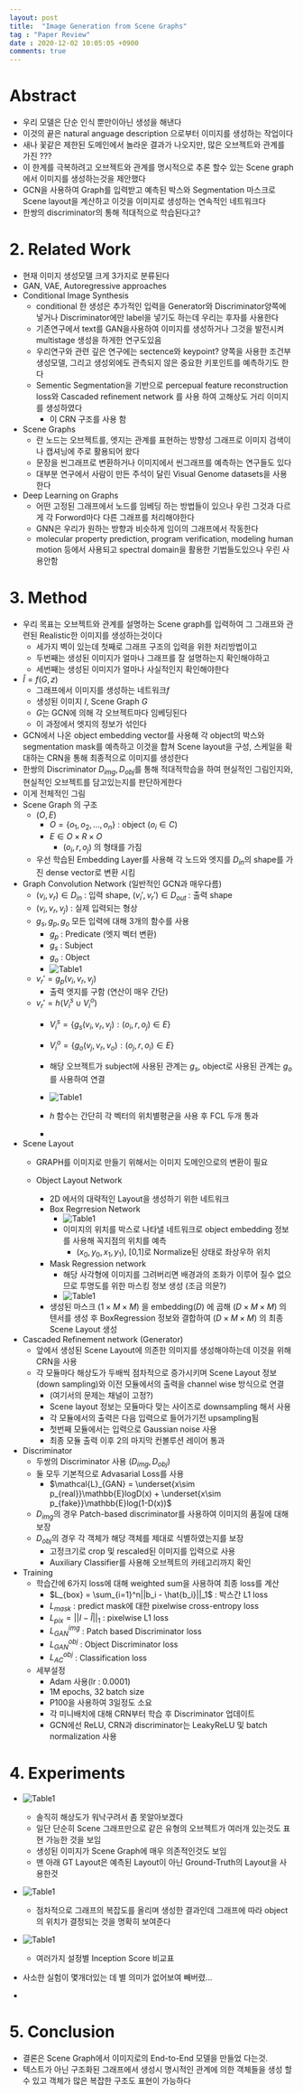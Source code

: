 ```yaml
---
layout: post
title:  "Image Generation from Scene Graphs"
tag : "Paper Review"
date : 2020-12-02 10:05:05 +0900
comments: true
---
```




# Abstract
- 우리 모델은 단순 인식 뿐만이아닌 생성을 해낸다
- 이것의 끝은 natural anguage description 으로부터 이미지를 생성하는 작업이다
- 새나 꽃같은 제한된 도메인에서 놀라운 결과가 나오지만, 많은 오브젝트와 관계를 가진 ???
- 이 한계를 극복하려고 오브젝트와 관계를 명시적으로 추론 할수 있는 Scene graph에서 이미지를 생성하는것을 제안했다
- GCN을 사용하여 Graph를 입력받고 예측된 박스와 Segmentation 마스크로 Scene layout을 계산하고 이것을 이미지로 생성하는 연속적인 네트워크다
- 한쌍의 discriminator의 통해 적대적으로 학습된다고?




# 2. Related Work
- 현재 이미지 생성모델 크게 3가지로 분류된다
- GAN, VAE, Autoregressive approaches
- Conditional Image Synthesis
  - conditional 한 생성은 추가적인 입력을 Generator와 Discriminator양쪽에 넣거나 Discriminator에만 label을 넣기도 하는데 우리는 후자를 사용한다
  - 기존연구에서 text를 GAN을사용하여 이미지를 생성하거나 그것을 발전시켜 multistage 생성을 하게한 연구도있음
  - 우리연구와 관련 깊은 연구에는 sectence와 keypoint? 양쪽을 사용한 조건부 생성모델, 그리고 생성외에도 관측되지 않은 중요한 키포인트를 예측하기도 한다
  - Sementic Segmentation을 기반으로 percepual feature reconstruction loss와 Cascaded refinement network 를 사용 하여 고해상도 거리 이미지를 생성하였다
    - 이 CRN 구조를 사용 함
- Scene Graphs
  - 란 노드는 오브젝트를, 엣지는 관계를 표현하는 방향성 그래프로 이미지 검색이나 캡셔닝에 주로 활용되어 왔다
  - 문장을 씬그래프로 변환하거나 이미지에서 씬그래프를 예측하는 연구들도 있다
  - 대부분 연구에서 사람이 만든 주석이 달린 Visual Genome datasets을 사용한다
- Deep Learning on Graphs
  - 어떤 고정된 그래프에서 노드를 임베딩 하는 방법들이 있으나 우린 그것과 다르게 각 Forword마다 다른 그래프를 처리해야한다
  - GNN은 우리가 원하는 방향과 비슷하게 임이의 그래프에서 작동한다
  - molecular property prediction, program verification, modeling human motion 등에서 사용되고 spectral domain을 활용한 기법들도있으나 우린 사용안함

# 3. Method
- 우리 목표는 오브젝트와 관계를 설명하는 Scene graph를 입력하여 그 그래프와 관련된 Realistic한 이미지를 생성하는것이다
  - 세가지 벽이 있는데 첫째로 그래프 구조의 입력을 위한 처리방법이고
  - 두번째는 생성된 이미지가 얼마나 그래프를 잘 설명하는지 확인해야하고
  - 세번째는 생성된 이미지가 얼마나 사실적인지 확인해야한다
- $\hat{I} = f(G,z)$
  - 그래프에서 이미지를 생성하는 네트워크$f$
  - 생성된 이미지 $I$, Scene Graph $G$
  - $G$는 GCN에 의해 각 오브젝트마다 임베딩된다
  - 이 과정에서 엣지의 정보가 섞인다
- GCN에서 나온 object embedding vector를 사용해 각 object의 박스와 segmentation mask를 예측하고 이것을 합쳐 Scene layout을 구성, 스케일을 확대하는 CRN을 통해 최종적으로 이미지를 생성한다
- 한쌍의 Discriminator $D_{img}, D_{obj}$를 통해 적대적학습을 하여 현실적인 그림인지와, 현실적인 오브젝트를 담고있는지를 판단하게한다
- 이게 전체적인 그림
- Scene Graph 의 구조
  - $(O,E)$
    - $O = \{o_1, o_2,...,o_n\}$ : object ($o_i \in C$)
    - $E \in O \times R \times O$
      - $(o_i, r, o_j)$ 의 형태를 가짐
  - 우선 학습된 Embedding Layer를 사용해 각 노드와 엣지를 $D_{in}$의 shape를 가진 dense vector로 변환 시킴
- Graph Convolution Network (일반적인 GCN과 매우다름)
  - $(v_i, v_r) \in D_{in}$ : 입력 shape, $(v_i', v_r') \in D_{out}$ : 출력 shape
  - $(v_i, v_r, v_j)$ : 실제 입력되는 형상
  - $g_s, g_p, g_o$ 모든 입력에 대해 3개의 함수를 사용
    - $g_p$ : Predicate (엣지 벡터 변환)
    - $g_s$ : Subject 
    - $g_o$ : Object
    - ![Table1](/assets/post/201202/table4.png)
  - $v_r' = g_p(v_i, v_r, v_j)$
    - 출력 엣지를 구함 (연산이 매우 간단)
  - $v_r' = h(V_i^s \cup V_i^o)$
    - $V_i^s = \{g_s(v_i,v_r,v_j) : (o_i,r,o_j) \in E \}$
    - $V_i^o = \{g_o(v_j,v_r,v_o) : (o_j,r,o_i) \in E \}$
    - 해당 오브젝트가 subject에 사용된 관계는 $g_s$, object로 사용된 관계는 $g_o$를 사용하여 연결

    - ![Table1](/assets/post/201202/table4.png)
    - $h$ 함수는 간단히 각 벡터의 위치별평균을 사용 후 FCL 두개 통과
    - 
- Scene Layout
  - GRAPH를 이미지로 만들기 위해서는 이미지 도메인으로의 변환이 필요
  
  - Object Layout Network
    - 2D 에서의 대략적인 Layout을 생성하기 위한 네트워크
    - Box Regrresion Network
      - ![Table1](/assets/post/201202/table6.png)
      - 이미지의 위치를 박스로 나타낼 네트워크로 object embedding 정보를 사용해 꼭지점의 위치를 예측
        - $(x_0,y_0,x_1,y_1)$, [0,1]로 Normalize된 상태로 좌상우하 위치
    - Mask Regression network
      - 해당 사각형에 이미지를 그려버리면 배경과의 조화가 이루어 질수 없으므로 투명도를 위한 마스킹 정보 생성 (조금 의문?)
      - ![Table1](/assets/post/201202/table7.png)
    - 생성된 마스크 $(1 \times M \times M)$ 을 embedding$(D)$ 에 곱해 $(D \times M \times M)$ 의 텐서를 생성 후 BoxRegression 정보와 결합하여 $(D \times M \times M)$ 의 최종 Scene Layout 생성
- Cascaded Refinement network (Generator)
  - 앞에서 생성된 Scene Layout에 의존한 의미지를 생성해야하는데 이것을 위해 CRN을 사용
  - 각 모듈마다 해상도가 두배씩 점차적으로 증가시키며 Scene Layout 정보(down sampling)와 이전 모듈에서의 출력을 channel wise 방식으로 연결
    - (여기서의 문제는 채널이 고정?)
    - Scene layout 정보는 모듈마다 맞는 사이즈로 downsampling 해서 사용
    - 각 모듈에서의 출력은 다음 입력으로 들어가기전 upsampling됨
    - 첫번째 모듈에서는 입력으로 Gaussian noise 사용
    - 최종 모듈 출력 이후 2의 마지막 컨볼루션 레이어 통과
- Discriminator
  - 두쌍의 Discriminator 사용 $(D_{img}, D_{obj})$
  - 둘 모두 기본적으로 Advasarial Loss를 사용
    - $\mathcal{L}_{GAN} = \underset{x\sim p_{real}}\mathbb{E}logD(x) +  \underset{x\sim p_{fake}}\mathbb{E}log(1-D(x))$
  - $D_{img}$의 경우 Patch-based discriminator를 사용하여 이미지의 품질에 대해 보장
  - $D_{obj}$의 경우 각 객체가 해당 객체를 제대로 식별하였는지를 보장
    - 고정크기로 crop 및 rescaled된 이미지를 입력으로 사용
    - Auxiliary Classifier를 사용해 오브젝트의 카테고리까지 확인
- Training
  - 학습간에 6가지 loss에 대해 weighted sum을 사용하여 최종 loss를 계산
    - $L_{box} = \sum_{i=1}^n||b_i - \hat{b_i}||_1$ : 박스간 L1 loss
    - $L_{mask}$ : predict mask에 대한 pixelwise cross-entropy loss
    - $L_{pix} = ||I-\hat{I}||_1$ : pixelwise L1 loss
    - $L_{GAN}^{img}$ : Patch based Discriminator loss
    - $L_{GAN}^{obj}$ : Object Discriminator loss
    - $L_{AC}^{obj}$ : Classification loss
  - 세부설정
    - Adam 사용(lr : 0.0001)
    - 1M epochs, 32 batch size
    - P100을 사용하여 3일정도 소요
    - 각 미니배치에 대해 CRN부터 학습 후 Discriminator 업데이트
    - GCN에선 ReLU, CRN과 discriminator는 LeakyReLU 및 batch normalization 사용

# 4. Experiments
  - ![Table1](/assets/post/201202/figure5.png)
    - 솔직히 해상도가 워낙구려서 좀 못알아보겠다
    - 일단 단순히 Scene 그래프만으로 같은 유형의 오브젝트가 여러개 있는것도 표현 가능한 것을 보임
    - 생성된 이미지가 Scene Graph에 매우 의존적인것도 보임
    - 맨 아래 GT Layout은 예측된 Layout이 아닌 Ground-Truth의 Layout을 사용한것
  - ![Table1](/assets/post/201202/figure6.png)
    - 점차적으로 그래프의 복잡도를 올리며 생성한 결과인데 그래프에 따라 object의 위치가 결정되는 것을 명확히 보여준다
  - ![Table1](/assets/post/201202/table1.png)
    - 여러가지 설정별 Inception Score 비교표

  - 사소한 실험이 몇개더있는 데 별 의미가 없어보여 빼버렸...

  - 
# 5. Conclusion
  - 결론은 Scene Graph에서 이미지로의 End-to-End 모델을 만들었 다는것.
  - 텍스트가 아닌 구조화된 그래프에서 생성시 명시적인 관계에 의한 객체들을 생성 할 수 있고 객체가 많은 복잡한 구조도 표현이 가능하다